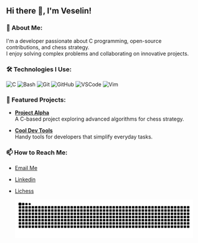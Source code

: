 ## Hi there 👋, I'm Veselin!

### 🚀 About Me:
I'm a developer passionate about C programming, open-source contributions, and chess strategy.  
I enjoy solving complex problems and collaborating on innovative projects.

### 🛠️ Technologies I Use:
![C](https://img.shields.io/badge/-C-00599C?logo=C&logoColor=white&style=for-the-badge)
![Bash](https://img.shields.io/badge/-Bash-4EAA25?logo=gnu-bash&logoColor=white&style=for-the-badge)
![Git](https://img.shields.io/badge/-Git-F05032?logo=git&logoColor=white&style=for-the-badge)
![GitHub](https://img.shields.io/badge/-GitHub-181717?logo=github&logoColor=white&style=for-the-badge)
![VSCode](https://img.shields.io/badge/-VSCode-007ACC?logo=visual-studio-code&logoColor=white&style=for-the-badge)
![Vim](https://img.shields.io/badge/-Vim-019733?logo=vim&logoColor=white&style=for-the-badge)
<!--![C](https://camo.githubusercontent.com/53b27cbad05c013d17c92bd9a820d0e7d9f5199f88ffc827dae965b4ac0657ca/68747470733a2f2f736b696c6c69636f6e732e6465762f69636f6e733f693d63)-->
### 🌟 Featured Projects:
- [**Project Alpha**](https://github.com/vemilo/Alpha)  
  A C-based project exploring advanced algorithms for chess strategy.
  
- [**Cool Dev Tools**](https://github.com/vemilo/cool-dev-tools)  
  Handy tools for developers that simplify everyday tasks.

### 📫 How to Reach Me:
- [Email Me](mailto:vlnemilov@yahoo.com)
- [Linkedin](www.linkedin.com/in/veselin-emilov)
- [Lichess](https://lichess.org/@/krof_citcat)

  <!-- [GitHub Profile](https://github.com/vemilo)>
<!-- add chess games gif-->

![GitHub Contribution Grid Snake](github-contribution-grid-snake.svg)
